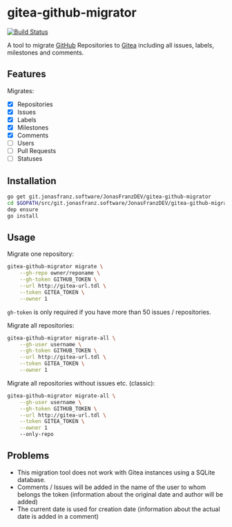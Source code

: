 # gitea-github-migrator

[![Build Status](https://drone.jonasfranz.software/api/badges/JonasFranzDEV/gitea-github-migrator/status.svg)](https://drone.jonasfranz.software/JonasFranzDEV/gitea-github-migrator)

A tool to migrate [GitHub](https://github.com) Repositories to [Gitea](https://gitea.io) including all issues, labels, milestones
and comments.

## Features

Migrates:

- [x] Repositories
- [x] Issues
- [x] Labels
- [x] Milestones
- [x] Comments
- [ ] Users
- [ ] Pull Requests
- [ ] Statuses

## Installation

```bash
go get git.jonasfranz.software/JonasFranzDEV/gitea-github-migrator
cd $GOPATH/src/git.jonasfranz.software/JonasFranzDEV/gitea-github-migrator
dep ensure
go install
```

## Usage

Migrate one repository:

```bash
gitea-github-migrator migrate \
    --gh-repo owner/reponame \
    --gh-token GITHUB_TOKEN \
    --url http://gitea-url.tdl \
    --token GITEA_TOKEN \
    --owner 1
```

`gh-token` is only required if you have more than 50 issues / repositories.

Migrate all repositories:

```bash
gitea-github-migrator migrate-all \
    --gh-user username \
    --gh-token GITHUB_TOKEN \
    --url http://gitea-url.tdl \
    --token GITEA_TOKEN \
    --owner 1
```

Migrate all repositories without issues etc. (classic):

```bash
gitea-github-migrator migrate-all \
    --gh-user username \
    --gh-token GITHUB_TOKEN \
    --url http://gitea-url.tdl \
    --token GITEA_TOKEN \
    --owner 1
    --only-repo
```

## Problems

- This migration tool does not work with Gitea instances using a SQLite database.
- Comments / Issues will be added in the name of the user to whom belongs the token (information about the original date and author will be added)
- The current date is used for creation date (information about the actual date is added in a comment)
